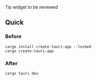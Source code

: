 Tip widget to be reviewed

## Quick

### Before

```shell
cargo install create-tauri-app --locked
cargo create-tauri-app
```

### After

```shell
cargo tauri dev
```